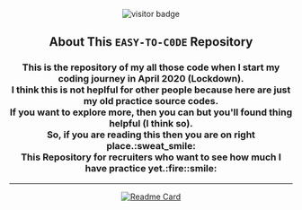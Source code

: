 <!-- Readme Repository Card -->
<div align=center>

![visitor badge](https://visitor-badge.glitch.me/badge?page_id=sad0xer.EASY-TO-C0DE&left_text=Profile%20Visit%20Count)

  <h2>About This <code>EASY-TO-C0DE</code> Repository</h2>
  <h3>This is the repository of my all those code when I start my coding journey in April 2020 (Lockdown).
  <br/>I think this is not heplful for other people because here are just my old practice source codes.<br/>
If you want to explore more, then you can but you'll found thing helpful (I think so).<br/>
So, if you are reading this then you are on right place.:sweat_smile:<br/>
This Repository for recruiters who want to see how much I have practice yet.:fire::smile:</h3><hr/>

[![Readme Card](https://github-readme-stats.vercel.app/api/pin/?username=sad0xer&repo=EASY-TO-C0DE&theme=flag-india&border_radius=5.0)](https://github.com/sad0xer/EASY-TO-C0DE)
</div>

<!-- Language Card -->
<!-- [![sad0xer's Top Languages](https://github-readme-stats-sad0xer.vercel.app/api/top-langs/?username=sad0xer&layout=compact&theme=github_dark&langs_count=10&hide_border=false&border_radius=30.0&title_color=ffffff&hide_title=false&bg_color=00000000)](https://github.com/SAD0XER) -->
  <!--&theme=tokyonight-->

<!-- This is the optional Readme card in the forrmat of image-->
<!-- <a href="https://github.com/SAD0XER/EASY-TO-C0DE">
  <img align="center" src="https://github-readme-stats.vercel.app/api/pin/?username=sad0xer&repo=EASY-TO-C0DE&theme=vision-friendly-dark" />
</a> -->

<!--To Rename Your local banch same as remote:
git branch -m main Master
git fetch origin
git branch -u origin/Master Master
git remote set-head origin -a -->
